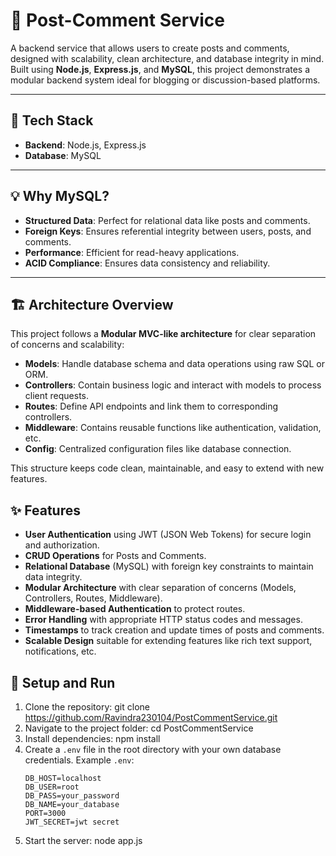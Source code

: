 # 📝 Post-Comment Service

A backend service that allows users to create posts and comments, designed with scalability, clean architecture, and database integrity in mind. Built using **Node.js**, **Express.js**, and **MySQL**, this project demonstrates a modular backend system ideal for blogging or discussion-based platforms.

---

## 🔧 Tech Stack

- **Backend**: Node.js, Express.js
- **Database**: MySQL

---

## 💡 Why MySQL?

- **Structured Data**: Perfect for relational data like posts and comments.
- **Foreign Keys**: Ensures referential integrity between users, posts, and comments.
- **Performance**: Efficient for read-heavy applications.
- **ACID Compliance**: Ensures data consistency and reliability.

---

## 🏗️ Architecture Overview

This project follows a **Modular MVC-like architecture** for clear separation of concerns and scalability:

- **Models**: Handle database schema and data operations using raw SQL or ORM.
- **Controllers**: Contain business logic and interact with models to process client requests.
- **Routes**: Define API endpoints and link them to corresponding controllers.
- **Middleware**: Contains reusable functions like authentication, validation, etc.
- **Config**: Centralized configuration files like database connection.

This structure keeps code clean, maintainable, and easy to extend with new features.


## ✨ Features

- **User Authentication** using JWT (JSON Web Tokens) for secure login and authorization.
- **CRUD Operations** for Posts and Comments.
- **Relational Database** (MySQL) with foreign key constraints to maintain data integrity.
- **Modular Architecture** with clear separation of concerns (Models, Controllers, Routes, Middleware).
- **Middleware-based Authentication** to protect routes.
- **Error Handling** with appropriate HTTP status codes and messages.
- **Timestamps** to track creation and update times of posts and comments.
- **Scalable Design** suitable for extending features like rich text support, notifications, etc.



## 🚀 Setup and Run

1. Clone the repository: git clone https://github.com/Ravindra230104/PostCommentService.git
2. Navigate to the project folder: cd PostCommentService
3. Install dependencies: npm install
4. Create a `.env` file in the root directory with your own database credentials. Example `.env`:
   ```env
   DB_HOST=localhost
   DB_USER=root
   DB_PASS=your_password
   DB_NAME=your_database
   PORT=3000
   JWT_SECRET=jwt secret
   ```
5. Start the server: node app.js



 


   



